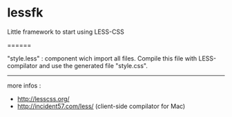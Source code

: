 lessfk
======

Little framework to start using LESS-CSS

======

"style.less" : component wich import all files. 
Compile this file with LESS-compilator and use the generated file "style.css".

---
more infos : 
- http://lesscss.org/
- http://incident57.com/less/ (client-side compilator for Mac)
